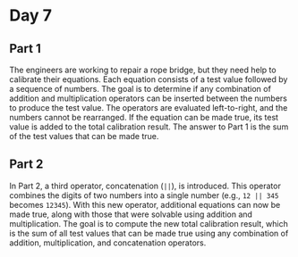 # Day 7

## Part 1

The engineers are working to repair a rope bridge, but they need help to calibrate their equations. Each equation consists of a test value followed by a sequence of numbers. The goal is to determine if any combination of addition and multiplication operators can be inserted between the numbers to produce the test value. The operators are evaluated left-to-right, and the numbers cannot be rearranged. If the equation can be made true, its test value is added to the total calibration result. The answer to Part 1 is the sum of the test values that can be made true.

## Part 2

In Part 2, a third operator, concatenation (`||`), is introduced. This operator combines the digits of two numbers into a single number (e.g., `12 || 345` becomes `12345`). With this new operator, additional equations can now be made true, along with those that were solvable using addition and multiplication. The goal is to compute the new total calibration result, which is the sum of all test values that can be made true using any combination of addition, multiplication, and concatenation operators.